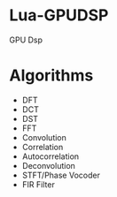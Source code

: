 # Lua-GPUDSP
GPU Dsp
 
# Algorithms
* DFT
* DCT
* DST
* FFT
* Convolution
* Correlation
* Autocorrelation
* Deconvolution
* STFT/Phase Vocoder
* FIR Filter 

